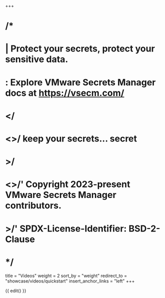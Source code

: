+++
# /*
# |    Protect your secrets, protect your sensitive data.
# :    Explore VMware Secrets Manager docs at https://vsecm.com/
# </
# <>/  keep your secrets... secret
# >/
# <>/' Copyright 2023-present VMware Secrets Manager contributors.
# >/'  SPDX-License-Identifier: BSD-2-Clause
# */

title = "Videos"
weight = 2
sort_by = "weight"
redirect_to = "showcase/videos/quickstart"
insert_anchor_links = "left"
+++

{{ edit() }}
